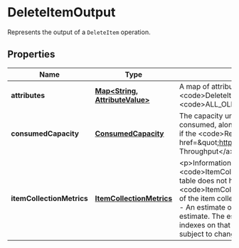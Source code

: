 

# DeleteItemOutput

Represents the output of a <code>DeleteItem</code> operation.

## Properties

| Name | Type | Description | Notes |
|------------ | ------------- | ------------- | -------------|
|**attributes** | [**Map&lt;String, AttributeValue&gt;**](AttributeValue.md) | A map of attribute names to &lt;code&gt;AttributeValue&lt;/code&gt; objects, representing the item as it appeared before the &lt;code&gt;DeleteItem&lt;/code&gt; operation. This map appears in the response only if &lt;code&gt;ReturnValues&lt;/code&gt; was specified as &lt;code&gt;ALL_OLD&lt;/code&gt; in the request. |  [optional] |
|**consumedCapacity** | [**ConsumedCapacity**](ConsumedCapacity.md) | The capacity units consumed by the &lt;code&gt;DeleteItem&lt;/code&gt; operation. The data returned includes the total provisioned throughput consumed, along with statistics for the table and any indexes involved in the operation. &lt;code&gt;ConsumedCapacity&lt;/code&gt; is only returned if the &lt;code&gt;ReturnConsumedCapacity&lt;/code&gt; parameter was specified. For more information, see &lt;a href&#x3D;\&quot;https://docs.aws.amazon.com/amazondynamodb/latest/developerguide/ProvisionedThroughputIntro.html\&quot;&gt;Provisioned Throughput&lt;/a&gt; in the &lt;i&gt;Amazon DynamoDB Developer Guide&lt;/i&gt;. |  [optional] |
|**itemCollectionMetrics** | [**ItemCollectionMetrics**](ItemCollectionMetrics.md) | &lt;p&gt;Information about item collections, if any, that were affected by the &lt;code&gt;DeleteItem&lt;/code&gt; operation. &lt;code&gt;ItemCollectionMetrics&lt;/code&gt; is only returned if the &lt;code&gt;ReturnItemCollectionMetrics&lt;/code&gt; parameter was specified. If the table does not have any local secondary indexes, this information is not returned in the response.&lt;/p&gt; &lt;p&gt;Each &lt;code&gt;ItemCollectionMetrics&lt;/code&gt; element consists of:&lt;/p&gt; &lt;ul&gt; &lt;li&gt; &lt;p&gt; &lt;code&gt;ItemCollectionKey&lt;/code&gt; - The partition key value of the item collection. This is the same as the partition key value of the item itself.&lt;/p&gt; &lt;/li&gt; &lt;li&gt; &lt;p&gt; &lt;code&gt;SizeEstimateRangeGB&lt;/code&gt; - An estimate of item collection size, in gigabytes. This value is a two-element array containing a lower bound and an upper bound for the estimate. The estimate includes the size of all the items in the table, plus the size of all attributes projected into all of the local secondary indexes on that table. Use this estimate to measure whether a local secondary index is approaching its size limit.&lt;/p&gt; &lt;p&gt;The estimate is subject to change over time; therefore, do not rely on the precision or accuracy of the estimate.&lt;/p&gt; &lt;/li&gt; &lt;/ul&gt; |  [optional] |



